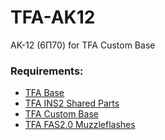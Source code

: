 # TFA-AK12
AK-12 (6П70) for TFA Custom Base

### Requirements:
- [TFA Base](https://steamcommunity.com/workshop/filedetails/?id=415143062 "Click me")
- [TFA INS2 Shared Parts](https://steamcommunity.com/workshop/filedetails/?id=866368346 "Click me")
- [TFA Custom Base](https://github.com/GroveZ45/TFA-Custom-Base "Click me")
- [TFA FAS2.0 Muzzleflashes](https://github.com/GroveZ45/TFA-FAS2.0-Muzzleflashes/ "Click me")
